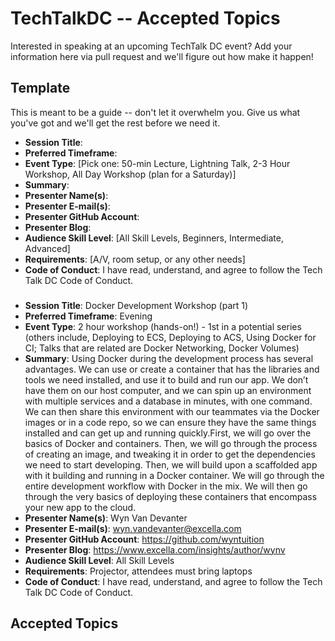 # TechTalkDC -- Accepted Topics
Interested in speaking at an upcoming TechTalk DC event? Add your information here via pull request and we'll figure out how make it happen!

## Template
This is meant to be a guide -- don't let it overwhelm you. Give us what you've got and we'll get the rest before we need it.


* **Session Title**:  
 * **Preferred Timeframe**:  
 * **Event Type**: [Pick one: 50-min Lecture, Lightning Talk, 2-3 Hour Workshop, All Day Workshop (plan for a Saturday)]
 * **Summary**:
 * **Presenter Name(s)**:
 * **Presenter E-mail(s)**:
 * **Presenter GitHub Account**:
 * **Presenter Blog**:
 * **Audience Skill Level**: [All Skill Levels, Beginners, Intermediate, Advanced]
 * **Requirements**: [A/V, room setup, or any other needs]
 * **Code of Conduct**: I have read, understand, and agree to follow the Tech Talk DC Code of Conduct.

### 
* **Session Title**: Docker Development Workshop (part 1)
 * **Preferred Timeframe**: Evening
 * **Event Type**: 2 hour workshop (hands-on!) - 1st in a potential series (others include, Deploying to ECS, Deploying to ACS, Using Docker for CI; Talks that are related are Docker Networking, Docker Volumes)
 * **Summary**: Using Docker during the development process has several advantages. We can use or create a container that has the libraries and tools we need installed, and use it to build and run our app. We don’t have them on our host computer, and we can spin up an environment with multiple services and a database in minutes, with one command. We can then share this environment with our teammates via the Docker images or in a code repo, so we can ensure they have the same things installed and can get up and running quickly.First, we will go over the basics of Docker and containers. Then, we will go through the process of creating an image, and tweaking it in order to get the dependencies we need to start developing. Then, we will build upon a scaffolded app with it building and running in a Docker container. We will go through the entire development workflow with Docker in the mix. We will then go through the very basics of deploying these containers that encompass your new app to the cloud. 
 * **Presenter Name(s)**: Wyn Van Devanter 
 * **Presenter E-mail(s)**: wyn.vandevanter@excella.com
 * **Presenter GitHub Account**: https://github.com/wyntuition
 * **Presenter Blog**: https://www.excella.com/insights/author/wynv
 * **Audience Skill Level**: All Skill Levels
 * **Requirements**: Projector, attendees must bring laptops
 * **Code of Conduct**: I have read, understand, and agree to follow the Tech Talk DC Code of Conduct.

## Accepted Topics
